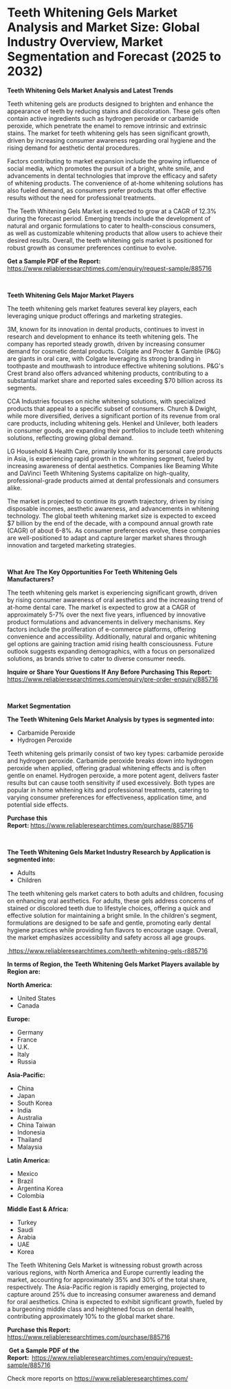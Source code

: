 <p><h1>Teeth Whitening Gels Market Analysis and Market Size: Global Industry Overview, Market Segmentation and Forecast (2025 to 2032)</h1></p><p><strong>Teeth Whitening Gels Market Analysis and Latest Trends</strong></p>
<p><p>Teeth whitening gels are products designed to brighten and enhance the appearance of teeth by reducing stains and discoloration. These gels often contain active ingredients such as hydrogen peroxide or carbamide peroxide, which penetrate the enamel to remove intrinsic and extrinsic stains. The market for teeth whitening gels has seen significant growth, driven by increasing consumer awareness regarding oral hygiene and the rising demand for aesthetic dental procedures.</p><p>Factors contributing to market expansion include the growing influence of social media, which promotes the pursuit of a bright, white smile, and advancements in dental technologies that improve the efficacy and safety of whitening products. The convenience of at-home whitening solutions has also fueled demand, as consumers prefer products that offer effective results without the need for professional treatments.</p><p>The Teeth Whitening Gels Market is expected to grow at a CAGR of 12.3% during the forecast period. Emerging trends include the development of natural and organic formulations to cater to health-conscious consumers, as well as customizable whitening products that allow users to achieve their desired results. Overall, the teeth whitening gels market is positioned for robust growth as consumer preferences continue to evolve.</p></p>
<p><strong>Get a Sample PDF of the Report:&nbsp;</strong> <a href="https://www.reliableresearchtimes.com/enquiry/request-sample/885716?utm_campaign=3087&utm_medium=2&utm_source=Github&utm_content=ia&utm_term=05042025&utm_id=teeth-whitening-gels">https://www.reliableresearchtimes.com/enquiry/request-sample/885716</a></p>
<p>&nbsp;</p>
<p><strong>Teeth Whitening Gels Major Market Players</strong></p>
<p><p>The teeth whitening gels market features several key players, each leveraging unique product offerings and marketing strategies. </p><p>3M, known for its innovation in dental products, continues to invest in research and development to enhance its teeth whitening gels. The company has reported steady growth, driven by increasing consumer demand for cosmetic dental products. Colgate and Procter & Gamble (P&G) are giants in oral care, with Colgate leveraging its strong branding in toothpaste and mouthwash to introduce effective whitening solutions. P&G's Crest brand also offers advanced whitening products, contributing to a substantial market share and reported sales exceeding $70 billion across its segments.</p><p>CCA Industries focuses on niche whitening solutions, with specialized products that appeal to a specific subset of consumers. Church & Dwight, while more diversified, derives a significant portion of its revenue from oral care products, including whitening gels. Henkel and Unilever, both leaders in consumer goods, are expanding their portfolios to include teeth whitening solutions, reflecting growing global demand.</p><p>LG Household & Health Care, primarily known for its personal care products in Asia, is experiencing rapid growth in the whitening segment, fueled by increasing awareness of dental aesthetics. Companies like Beaming White and DaVinci Teeth Whitening Systems capitalize on high-quality, professional-grade products aimed at dental professionals and consumers alike.</p><p>The market is projected to continue its growth trajectory, driven by rising disposable incomes, aesthetic awareness, and advancements in whitening technology. The global teeth whitening market size is expected to exceed $7 billion by the end of the decade, with a compound annual growth rate (CAGR) of about 6-8%. As consumer preferences evolve, these companies are well-positioned to adapt and capture larger market shares through innovation and targeted marketing strategies.</p></p>
<p>&nbsp;</p>
<p><strong>What Are The Key Opportunities For Teeth Whitening Gels Manufacturers?</strong></p>
<p><p>The teeth whitening gels market is experiencing significant growth, driven by rising consumer awareness of oral aesthetics and the increasing trend of at-home dental care. The market is expected to grow at a CAGR of approximately 5-7% over the next five years, influenced by innovative product formulations and advancements in delivery mechanisms. Key factors include the proliferation of e-commerce platforms, offering convenience and accessibility. Additionally, natural and organic whitening gel options are gaining traction amid rising health consciousness. Future outlook suggests expanding demographics, with a focus on personalized solutions, as brands strive to cater to diverse consumer needs.</p></p>
<p><strong>Inquire or Share Your Questions If Any Before Purchasing This Report:</strong> <a href="https://www.reliableresearchtimes.com/enquiry/pre-order-enquiry/885716?utm_campaign=3087&utm_medium=2&utm_source=Github&utm_content=ia&utm_term=05042025&utm_id=teeth-whitening-gels">https://www.reliableresearchtimes.com/enquiry/pre-order-enquiry/885716</a></p>
<p>&nbsp;</p>
<p><strong>Market Segmentation</strong></p>
<p><strong>The Teeth Whitening Gels Market Analysis by types is segmented into:</strong></p>
<p><ul><li>Carbamide Peroxide</li><li>Hydrogen Peroxide</li></ul></p>
<p><p>Teeth whitening gels primarily consist of two key types: carbamide peroxide and hydrogen peroxide. Carbamide peroxide breaks down into hydrogen peroxide when applied, offering gradual whitening effects and is often gentle on enamel. Hydrogen peroxide, a more potent agent, delivers faster results but can cause tooth sensitivity if used excessively. Both types are popular in home whitening kits and professional treatments, catering to varying consumer preferences for effectiveness, application time, and potential side effects.</p></p>
<p><strong>Purchase this Report:&nbsp;</strong><a href="https://www.reliableresearchtimes.com/purchase/885716?utm_campaign=3087&utm_medium=2&utm_source=Github&utm_content=ia&utm_term=05042025&utm_id=teeth-whitening-gels">https://www.reliableresearchtimes.com/purchase/885716</a></p>
<p>&nbsp;</p>
<p><strong>The Teeth Whitening Gels Market Industry Research by Application is segmented into:</strong></p>
<p><ul><li>Adults</li><li>Children</li></ul></p>
<p><p>The teeth whitening gels market caters to both adults and children, focusing on enhancing oral aesthetics. For adults, these gels address concerns of stained or discolored teeth due to lifestyle choices, offering a quick and effective solution for maintaining a bright smile. In the children's segment, formulations are designed to be safe and gentle, promoting early dental hygiene practices while providing fun flavors to encourage usage. Overall, the market emphasizes accessibility and safety across all age groups.</p></p>
<p><a href="https://www.reliableresearchtimes.com/teeth-whitening-gels-r885716?utm_campaign=3087&utm_medium=2&utm_source=Github&utm_content=ia&utm_term=05042025&utm_id=teeth-whitening-gels">&nbsp;https://www.reliableresearchtimes.com/teeth-whitening-gels-r885716</a></p>
<p><strong>In terms of Region, the Teeth Whitening Gels Market Players available by Region are:</strong></p>
<p>
    <p> <strong> North America: </strong>
        <ul>
            <li>United States</li>
            <li>Canada</li>
        </ul>
        </p> 
    <p> <strong> Europe: </strong>
        <ul>
            <li>Germany</li>
            <li>France</li>
            <li>U.K.</li>
            <li>Italy</li>
            <li>Russia</li>
        </ul>
        </p> 
    <p> <strong> Asia-Pacific: </strong>
        <ul>
            <li>China</li>
            <li>Japan</li>
            <li>South Korea</li>
            <li>India</li>
            <li>Australia</li>
            <li>China Taiwan</li>
            <li>Indonesia</li>
            <li>Thailand</li>
            <li>Malaysia</li>
        </ul>
        </p> 
    <p> <strong> Latin America: </strong>
        <ul>
            <li>Mexico</li>
            <li>Brazil</li>
            <li>Argentina Korea</li>
            <li>Colombia</li>
        </ul>
        </p> 
    <p> <strong> Middle East & Africa: </strong>
        <ul>
            <li>Turkey</li>
            <li>Saudi</li>
            <li>Arabia</li>
            <li>UAE</li>
            <li>Korea</li>
        </ul>
    </p>
    </p>
<p><p>The Teeth Whitening Gels Market is witnessing robust growth across various regions, with North America and Europe currently leading the market, accounting for approximately 35% and 30% of the total share, respectively. The Asia-Pacific region is rapidly emerging, projected to capture around 25% due to increasing consumer awareness and demand for oral aesthetics. China is expected to exhibit significant growth, fueled by a burgeoning middle class and heightened focus on dental health, contributing approximately 10% to the global market share.</p></p>
<p><strong>Purchase this Report: </strong><a href="https://www.reliableresearchtimes.com/purchase/885716?utm_campaign=3087&utm_medium=2&utm_source=Github&utm_content=ia&utm_term=05042025&utm_id=teeth-whitening-gels">https://www.reliableresearchtimes.com/purchase/885716</a></p>
<p>&nbsp;<strong>Get a Sample PDF of the Report:&nbsp;&nbsp;</strong><a href="https://www.reliableresearchtimes.com/enquiry/request-sample/885716?utm_campaign=3087&utm_medium=2&utm_source=Github&utm_content=ia&utm_term=05042025&utm_id=teeth-whitening-gels">https://www.reliableresearchtimes.com/enquiry/request-sample/885716</a></p>
<p><strong></strong></p>
<p>Check more reports on <a href="https://www.reliableresearchtimes.com/?utm_campaign=3087&utm_medium=2&utm_source=Github&utm_content=ia&utm_term=05042025&utm_id=teeth-whitening-gels">https://www.reliableresearchtimes.com/</a></p>